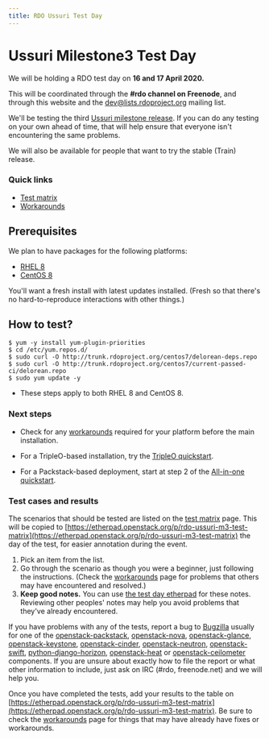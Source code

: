 ```yaml
---
title: RDO Ussuri Test Day
---
```


# Ussuri Milestone3 Test Day

We will be holding a RDO test day on **16 and 17 April 2020.**

This will be coordinated through the **#rdo channel on Freenode**, and through
this website and the [dev@lists.rdoproject.org](https://lists.rdoproject.org/mailman/listinfo/dev) mailing list.

We'll be testing the third [Ussuri milestone release](http://releases.openstack.org/ussuri/schedule.html). If you can do any testing on your own ahead of time, that will help ensure that everyone isn't encountering the same problems.

We will also be available for people that want to try the stable (Train) release.

### Quick links

* [Test matrix](/testday/tests)
* [Workarounds](https://etherpad.openstack.org/p/rdo-test-days-ussuri3-workarounds)

## Prerequisites

We plan to have packages for the following platforms:

* [RHEL 8](https://access.redhat.com/products/red-hat-enterprise-linux/)
* [CentOS 8](https://www.centos.org/download/)

You'll want a fresh install with latest updates installed.
(Fresh so that there's no hard-to-reproduce interactions with other things.)

## How to test?

    $ yum -y install yum-plugin-priorities
    $ cd /etc/yum.repos.d/
    $ sudo curl -O http://trunk.rdoproject.org/centos7/delorean-deps.repo
    $ sudo curl -O http://trunk.rdoproject.org/centos7/current-passed-ci/delorean.repo
    $ sudo yum update -y

* These steps apply to both RHEL 8 and CentOS 8.

### Next steps

* Check for any [workarounds](https://etherpad.openstack.org/p/rdo-test-days-ussuri3-workarounds) required for your platform before the main installation.

* For a TripleO-based installation, try the [TripleO quickstart](https://www.rdoproject.org/tripleo/).

* For a Packstack-based deployment, start at step 2 of the [All-in-one quickstart](/install/packstack#Step_2:_Install_Packstack_Installer).

### Test cases and results

The scenarios that should be tested are listed on the [test matrix](/testday/tests) page. This will be copied to [https://etherpad.openstack.org/p/rdo-ussuri-m3-test-matrix](https://etherpad.openstack.org/p/rdo-ussuri-m3-test-matrix) the day of the test, for easier annotation during the event.

1. Pick an item from the list.
2. Go through the scenario as though you were a beginner, just following the instructions. (Check the [workarounds](https://etherpad.openstack.org/p/rdo-test-days-ussuri1-workarounds) page for problems that others may have encountered and resolved.)
3. **Keep good notes.** You can use [the test day etherpad](https://etherpad.openstack.org/p/rdo-test-days-ussuri-m3) for these notes. Reviewing other peoples' notes may help you avoid problems that they've already encountered.

If you have problems with any of the tests, report a bug to [Bugzilla](https://bugzilla.redhat.com) usually for one of the
[openstack-packstack](https://bugzilla.redhat.com/enter_bug.cgi?product=RDO&component=openstack-packstack),
[openstack-nova](https://bugzilla.redhat.com/enter_bug.cgi?product=RDO&component=openstack-nova), [openstack-glance](https://bugzilla.redhat.com/enter_bug.cgi?product=RDO&component=openstack-glance), [openstack-keystone](https://bugzilla.redhat.com/enter_bug.cgi?product=RDO&component=openstack-keystone), [openstack-cinder](https://bugzilla.redhat.com/enter_bug.cgi?product=RDO&component=openstack-cinder),
[openstack-neutron](https://bugzilla.redhat.com/enter_bug.cgi?product=RDO&component=openstack-neutron), [openstack-swift](https://bugzilla.redhat.com/enter_bug.cgi?product=RDO&component=openstack-swift),  [python-django-horizon](https://bugzilla.redhat.com/enter_bug.cgi?product=RDO&component=python-django-horizon), [openstack-heat](https://bugzilla.redhat.com/enter_bug.cgi?product=RDO&component=openstack-heat) or [openstack-ceilometer](https://bugzilla.redhat.com/enter_bug.cgi?product=RDO&component=openstack-ceilometer) components. If you are unsure about exactly how to file the report or what other information to include, just ask on IRC (#rdo, freenode.net)  and we will help you.

Once you have completed the tests, add your results to the table on [https://etherpad.openstack.org/p/rdo-ussuri-m3-test-matrix](https://etherpad.openstack.org/p/rdo-ussuri-m3-test-matrix). Be sure to check the [workarounds](https://etherpad.openstack.org/p/rdo-test-days-ussuri3-workarounds) page for things that may have already have fixes or workarounds.
